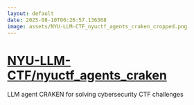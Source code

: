 ```yaml
---
layout: default
date: 2025-08-10T00:26:57.136368
image: assets/NYU-LLM-CTF_nyuctf_agents_craken_cropped.png
---
```


# [NYU-LLM-CTF/nyuctf_agents_craken](https://github.com/NYU-LLM-CTF/nyuctf_agents_craken)

LLM agent CRAKEN for solving cybersecurity CTF challenges

